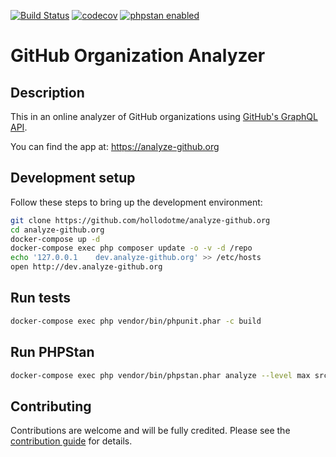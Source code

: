 [![Build Status](https://travis-ci.org/hollodotme/github-org-analyzer.svg?branch=master)](https://travis-ci.org/hollodotme/github-org-analyzer)
[![codecov](https://codecov.io/gh/hollodotme/github-org-analyzer/branch/master/graph/badge.svg)](https://codecov.io/gh/hollodotme/github-org-analyzer)
[![phpstan enabled](https://img.shields.io/badge/phpstan-enabled-green.svg)](https://github.com/phpstan/phpstan)

# GitHub Organization Analyzer

## Description

This in an online analyzer of GitHub organizations using [GitHub's GraphQL API](https://developer.github.com/v4/).

You can find the app at: https://analyze-github.org

## Development setup

Follow these steps to bring up the development environment:
```bash
git clone https://github.com/hollodotme/analyze-github.org
cd analyze-github.org
docker-compose up -d
docker-compose exec php composer update -o -v -d /repo
echo '127.0.0.1    dev.analyze-github.org' >> /etc/hosts
open http://dev.analyze-github.org
```

## Run tests

```bash
docker-compose exec php vendor/bin/phpunit.phar -c build
```

## Run PHPStan

```bash
docker-compose exec php vendor/bin/phpstan.phar analyze --level max src cgi public
```

## Contributing

Contributions are welcome and will be fully credited. Please see the [contribution guide](.github/CONTRIBUTING.md) for details.


